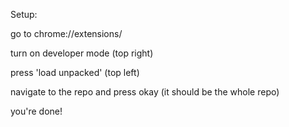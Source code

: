 Setup:

go to chrome://extensions/

turn on developer mode (top right)

press 'load unpacked' (top left)

navigate to the repo and press okay (it should be the whole repo)

you're done!